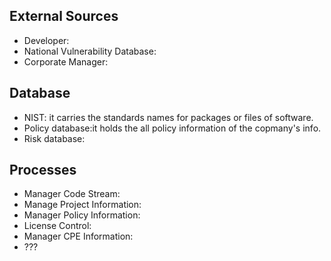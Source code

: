 ## External Sources
* Developer:
* National Vulnerability Database: 
* Corporate Manager: 

## Database
* NIST: it carries the standards names for packages or files of software.  
* Policy database:it holds the all policy information of the copmany's info. 
* Risk database:

## Processes
* Manager Code Stream:
* Manage Project Information:
* Manager Policy Information:
* License Control:
* Manager CPE Information:
* ???
